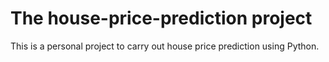 # The house-price-prediction project

This is a personal project to carry out house price prediction using Python. 
